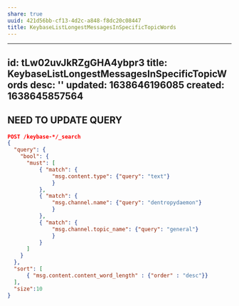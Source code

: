 ```yaml
---
share: true
uuid: 421d56bb-cf13-4d2c-a848-f8dc20c08447
title: KeybaseListLongestMessagesInSpecificTopicWords
---
```

---
id: tLw02uvJkRZgGHA4ybpr3
title: KeybaseListLongestMessagesInSpecificTopicWords
desc: ''
updated: 1638646196085
created: 1638645857564
---

## NEED TO UPDATE QUERY

``` json
POST /keybase-*/_search
{   
  "query": {
    "bool": {
      "must": [
          { "match": {
              "msg.content.type": {"query": "text"}
              }
          },
          { "match": {
              "msg.channel.name": {"query": "dentropydaemon"}
              }
          },
          { "match": {
              "msg.channel.topic_name": {"query": "general"}
              }
          }
      ]
    }
  },
  "sort": [
      { "msg.content.content_word_length" : {"order" : "desc"}}
  ],
  "size":10
}
```